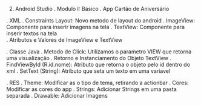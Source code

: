 2. Android Studio 
 . Modulo I: Básico 
 . App Cartão de Aniversário 
  
 . XML 
 . Constraints Layout: Novo metodo de layout do android 
 . ImageView: Componente para inserir imagens na tela 
 . TextView: Componente para inserir textos na tela  
 . Atributos e Valores de ImageView e TextView 
     
 . Classe Java 
 . Metodo de Click: Utilizamos o parametro VIEW que retorna uma visualização 
 . Retorno e Instanciamento do Objeto TextView 
 . FindViewById (R.id.nome): Atributo que retorna o objeto pelo id dentro do xml 
 . SetText (String): Atributo que seta um texto em uma variavel 
      
 . RES 
 . Theme: Modificar as o tipo de tema, retirando a actionbar 
 . Cores: Modificar as cores do app 
 . Strings: Adicionar Strings em uma pasta separada 
 . Drawable: Adicionar Imagens
